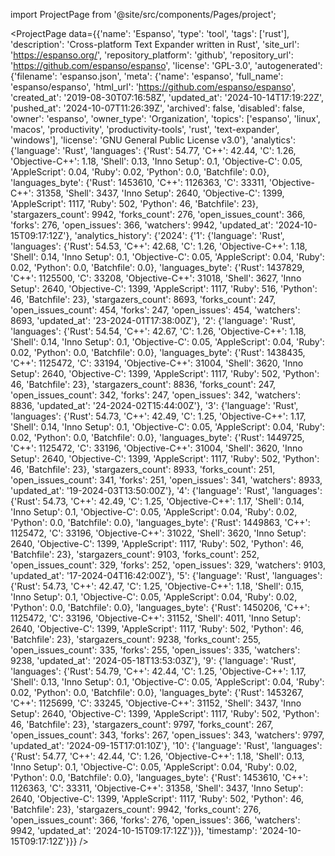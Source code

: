 
import ProjectPage from '@site/src/components/Pages/project';

<ProjectPage
    data={{'name': 'Espanso', 'type': 'tool', 'tags': ['rust'], 'description': 'Cross-platform Text Expander written in Rust', 'site_url': 'https://espanso.org/', 'repository_platform': 'github', 'repository_url': 'https://github.com/espanso/espanso', 'license': 'GPL-3.0', 'autogenerated': {'filename': 'espanso.json', 'meta': {'name': 'espanso', 'full_name': 'espanso/espanso', 'html_url': 'https://github.com/espanso/espanso', 'created_at': '2019-08-30T07:16:58Z', 'updated_at': '2024-10-14T17:19:22Z', 'pushed_at': '2024-10-07T11:26:39Z', 'archived': false, 'disabled': false, 'owner': 'espanso', 'owner_type': 'Organization', 'topics': ['espanso', 'linux', 'macos', 'productivity', 'productivity-tools', 'rust', 'text-expander', 'windows'], 'license': 'GNU General Public License v3.0'}, 'analytics': {'language': 'Rust', 'languages': {'Rust': 54.77, 'C++': 42.44, 'C': 1.26, 'Objective-C++': 1.18, 'Shell': 0.13, 'Inno Setup': 0.1, 'Objective-C': 0.05, 'AppleScript': 0.04, 'Ruby': 0.02, 'Python': 0.0, 'Batchfile': 0.0}, 'languages_byte': {'Rust': 1453610, 'C++': 1126363, 'C': 33311, 'Objective-C++': 31358, 'Shell': 3437, 'Inno Setup': 2640, 'Objective-C': 1399, 'AppleScript': 1117, 'Ruby': 502, 'Python': 46, 'Batchfile': 23}, 'stargazers_count': 9942, 'forks_count': 276, 'open_issues_count': 366, 'forks': 276, 'open_issues': 366, 'watchers': 9942, 'updated_at': '2024-10-15T09:17:12Z'}, 'analytics_history': {'2024': {'1': {'language': 'Rust', 'languages': {'Rust': 54.53, 'C++': 42.68, 'C': 1.26, 'Objective-C++': 1.18, 'Shell': 0.14, 'Inno Setup': 0.1, 'Objective-C': 0.05, 'AppleScript': 0.04, 'Ruby': 0.02, 'Python': 0.0, 'Batchfile': 0.0}, 'languages_byte': {'Rust': 1437829, 'C++': 1125500, 'C': 33208, 'Objective-C++': 31018, 'Shell': 3627, 'Inno Setup': 2640, 'Objective-C': 1399, 'AppleScript': 1117, 'Ruby': 516, 'Python': 46, 'Batchfile': 23}, 'stargazers_count': 8693, 'forks_count': 247, 'open_issues_count': 454, 'forks': 247, 'open_issues': 454, 'watchers': 8693, 'updated_at': '23-2024-01T17:38:00Z'}, '2': {'language': 'Rust', 'languages': {'Rust': 54.54, 'C++': 42.67, 'C': 1.26, 'Objective-C++': 1.18, 'Shell': 0.14, 'Inno Setup': 0.1, 'Objective-C': 0.05, 'AppleScript': 0.04, 'Ruby': 0.02, 'Python': 0.0, 'Batchfile': 0.0}, 'languages_byte': {'Rust': 1438435, 'C++': 1125472, 'C': 33194, 'Objective-C++': 31004, 'Shell': 3620, 'Inno Setup': 2640, 'Objective-C': 1399, 'AppleScript': 1117, 'Ruby': 502, 'Python': 46, 'Batchfile': 23}, 'stargazers_count': 8836, 'forks_count': 247, 'open_issues_count': 342, 'forks': 247, 'open_issues': 342, 'watchers': 8836, 'updated_at': '24-2024-02T15:44:00Z'}, '3': {'language': 'Rust', 'languages': {'Rust': 54.73, 'C++': 42.49, 'C': 1.25, 'Objective-C++': 1.17, 'Shell': 0.14, 'Inno Setup': 0.1, 'Objective-C': 0.05, 'AppleScript': 0.04, 'Ruby': 0.02, 'Python': 0.0, 'Batchfile': 0.0}, 'languages_byte': {'Rust': 1449725, 'C++': 1125472, 'C': 33196, 'Objective-C++': 31004, 'Shell': 3620, 'Inno Setup': 2640, 'Objective-C': 1399, 'AppleScript': 1117, 'Ruby': 502, 'Python': 46, 'Batchfile': 23}, 'stargazers_count': 8933, 'forks_count': 251, 'open_issues_count': 341, 'forks': 251, 'open_issues': 341, 'watchers': 8933, 'updated_at': '19-2024-03T13:50:00Z'}, '4': {'language': 'Rust', 'languages': {'Rust': 54.73, 'C++': 42.49, 'C': 1.25, 'Objective-C++': 1.17, 'Shell': 0.14, 'Inno Setup': 0.1, 'Objective-C': 0.05, 'AppleScript': 0.04, 'Ruby': 0.02, 'Python': 0.0, 'Batchfile': 0.0}, 'languages_byte': {'Rust': 1449863, 'C++': 1125472, 'C': 33196, 'Objective-C++': 31022, 'Shell': 3620, 'Inno Setup': 2640, 'Objective-C': 1399, 'AppleScript': 1117, 'Ruby': 502, 'Python': 46, 'Batchfile': 23}, 'stargazers_count': 9103, 'forks_count': 252, 'open_issues_count': 329, 'forks': 252, 'open_issues': 329, 'watchers': 9103, 'updated_at': '17-2024-04T16:42:00Z'}, '5': {'language': 'Rust', 'languages': {'Rust': 54.73, 'C++': 42.47, 'C': 1.25, 'Objective-C++': 1.18, 'Shell': 0.15, 'Inno Setup': 0.1, 'Objective-C': 0.05, 'AppleScript': 0.04, 'Ruby': 0.02, 'Python': 0.0, 'Batchfile': 0.0}, 'languages_byte': {'Rust': 1450206, 'C++': 1125472, 'C': 33196, 'Objective-C++': 31152, 'Shell': 4011, 'Inno Setup': 2640, 'Objective-C': 1399, 'AppleScript': 1117, 'Ruby': 502, 'Python': 46, 'Batchfile': 23}, 'stargazers_count': 9238, 'forks_count': 255, 'open_issues_count': 335, 'forks': 255, 'open_issues': 335, 'watchers': 9238, 'updated_at': '2024-05-18T13:53:03Z'}, '9': {'language': 'Rust', 'languages': {'Rust': 54.79, 'C++': 42.44, 'C': 1.25, 'Objective-C++': 1.17, 'Shell': 0.13, 'Inno Setup': 0.1, 'Objective-C': 0.05, 'AppleScript': 0.04, 'Ruby': 0.02, 'Python': 0.0, 'Batchfile': 0.0}, 'languages_byte': {'Rust': 1453267, 'C++': 1125699, 'C': 33245, 'Objective-C++': 31152, 'Shell': 3437, 'Inno Setup': 2640, 'Objective-C': 1399, 'AppleScript': 1117, 'Ruby': 502, 'Python': 46, 'Batchfile': 23}, 'stargazers_count': 9797, 'forks_count': 267, 'open_issues_count': 343, 'forks': 267, 'open_issues': 343, 'watchers': 9797, 'updated_at': '2024-09-15T17:01:10Z'}, '10': {'language': 'Rust', 'languages': {'Rust': 54.77, 'C++': 42.44, 'C': 1.26, 'Objective-C++': 1.18, 'Shell': 0.13, 'Inno Setup': 0.1, 'Objective-C': 0.05, 'AppleScript': 0.04, 'Ruby': 0.02, 'Python': 0.0, 'Batchfile': 0.0}, 'languages_byte': {'Rust': 1453610, 'C++': 1126363, 'C': 33311, 'Objective-C++': 31358, 'Shell': 3437, 'Inno Setup': 2640, 'Objective-C': 1399, 'AppleScript': 1117, 'Ruby': 502, 'Python': 46, 'Batchfile': 23}, 'stargazers_count': 9942, 'forks_count': 276, 'open_issues_count': 366, 'forks': 276, 'open_issues': 366, 'watchers': 9942, 'updated_at': '2024-10-15T09:17:12Z'}}}, 'timestamp': '2024-10-15T09:17:12Z'}}}
/>
